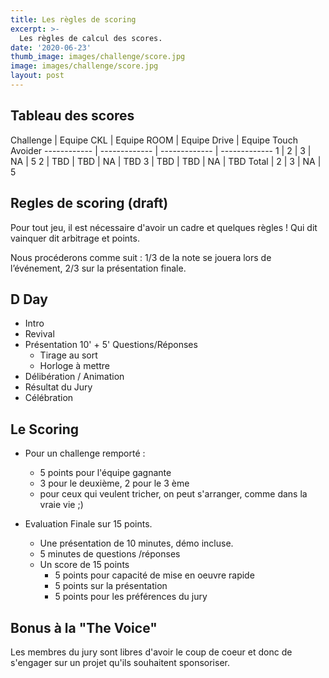 ```yaml
---
title: Les règles de scoring
excerpt: >-
  Les règles de calcul des scores.
date: '2020-06-23'
thumb_image: images/challenge/score.jpg
image: images/challenge/score.jpg
layout: post
---
```


## Tableau des scores

Challenge | Equipe CKL |  Equipe ROOM | Equipe Drive | Equipe Touch Avoider
------------ | ------------- | ------------- | -------------
1  | 2 |  3 | NA | 5
2  | TBD |  TBD | NA | TBD
3  | TBD |  TBD | NA | TBD
Total | 2 |  3 | NA | 5

## Regles de scoring (draft)

Pour tout jeu, il est nécessaire d'avoir un cadre et quelques règles ! Qui dit vainquer dit arbitrage et points.

Nous procéderons comme suit :  1/3 de la note se jouera lors de l’événement, 2/3 sur la présentation finale.

## D Day
+ Intro
+ Revival
+ Présentation 10' + 5' Questions/Réponses 
  + Tirage au sort
  + Horloge à mettre
+ Délibération / Animation
+ Résultat du Jury
+ Célébration 

## Le Scoring
+ Pour un challenge remporté : 
  + 5 points pour l'équipe gagnante
  + 3 pour le deuxième, 2 pour le 3 ème
  + pour ceux qui veulent tricher, on peut s'arranger, comme dans la vraie vie ;)

+ Evaluation Finale sur 15 points.
	+ Une présentation de 10 minutes, démo incluse.
	+ 5 minutes de questions /réponses
	+ Un score de 15 points
		+ 5 points pour capacité de mise en oeuvre rapide 
		+ 5 points sur la présentation
		+ 5 points pour les préférences du jury

## Bonus à la "The Voice"
Les membres du jury sont libres d'avoir le coup de coeur et donc de s'engager sur un projet qu'ils souhaitent sponsoriser.

